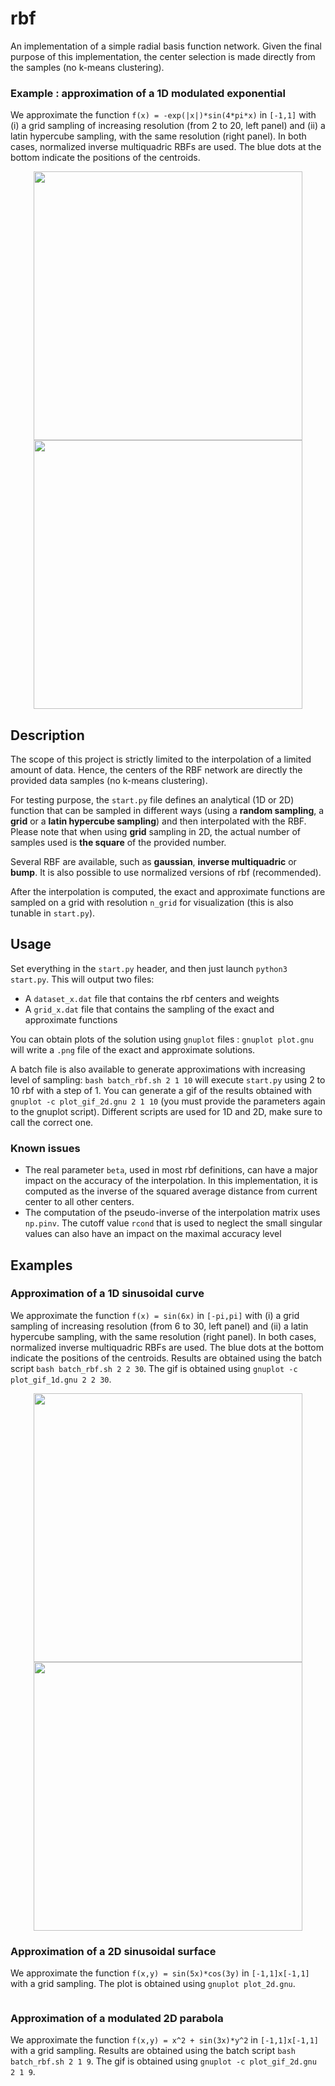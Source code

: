 # rbf

An implementation of a simple radial basis function network. Given the final purpose of this implementation, the center selection is made directly from the samples (no k-means clustering).

### Example : approximation of a 1D modulated exponential

We approximate the function ```f(x) = -exp(|x|)*sin(4*pi*x)``` in ```[-1,1]``` with (i) a grid sampling of increasing resolution (from 2 to 20, left panel) and (ii) a latin hypercube sampling, with the same resolution (right panel). In both cases, normalized inverse multiquadric RBFs are used. The blue dots at the bottom indicate the positions of the centroids.

<p align="center">
  <img width="430" alt="" src="https://user-images.githubusercontent.com/44053700/71672808-50e89780-2d77-11ea-8181-d8edbb025a6a.gif">
  <img width="430" alt="" src="https://user-images.githubusercontent.com/44053700/71672891-75dd0a80-2d77-11ea-93ed-d8cae4a20e71.gif">
</p>

## Description

The scope of this project is strictly limited to the interpolation of a limited amount of data. Hence, the centers of the RBF network are directly the provided data samples (no k-means clustering).

For testing purpose, the ```start.py``` file defines an analytical (1D or 2D) function that can be sampled in different ways (using a **random sampling**, a **grid** or a **latin hypercube sampling**) and then interpolated with the RBF. Please note that when using **grid** sampling in 2D, the actual number of samples used is **the square** of the provided number. 

Several RBF are available, such as **gaussian**, **inverse multiquadric** or **bump**. It is also possible to use normalized versions of rbf (recommended).

After the interpolation is computed, the exact and approximate functions are sampled on a grid with resolution ```n_grid``` for visualization (this is also tunable in ```start.py```). 

## Usage

Set everything in the ```start.py``` header, and then just launch ```python3 start.py```. This will output two files:

- A ```dataset_x.dat``` file that contains the rbf centers and weights
- A ```grid_x.dat``` file that contains the sampling of the exact and approximate functions

You can obtain plots of the solution using ```gnuplot``` files : ```gnuplot plot.gnu``` will write a ```.png``` file of the exact and approximate solutions.

A batch file is also available to generate approximations with increasing level of sampling: ```bash batch_rbf.sh 2 1 10``` will execute ```start.py``` using 2 to 10 rbf with a step of 1. You can generate a gif of the results obtained with ```gnuplot -c plot_gif_2d.gnu 2 1 10``` (you must provide the parameters again to the gnuplot script). Different scripts are used for 1D and 2D, make sure to call the correct one.

### Known issues

- The real parameter ```beta```, used in most rbf definitions, can have a major impact on the accuracy of the interpolation. In this implementation, it is computed as the inverse of the squared average distance from current center to all other centers.
- The computation of the pseudo-inverse of the interpolation matrix uses ```np.pinv```. The cutoff value ```rcond``` that is used to neglect the small singular values can also have an impact on the maximal accuracy level

## Examples

### Approximation of a 1D sinusoidal curve

We approximate the function ```f(x) = sin(6x)``` in ```[-pi,pi]``` with (i) a grid sampling of increasing resolution (from 6 to 30, left panel) and (ii) a latin hypercube sampling, with the same resolution (right panel). In both cases, normalized inverse multiquadric RBFs are used. The blue dots at the bottom indicate the positions of the centroids. Results are obtained using the batch script ```bash batch_rbf.sh 2 2 30```. The gif is obtained using ```gnuplot -c plot_gif_1d.gnu 2 2 30```.

<p align="center">
  <img width="430" alt="" src="https://user-images.githubusercontent.com/44053700/71668418-1ed03900-2d69-11ea-881c-37fd9477db99.gif">
  <img width="430" alt="" src="https://user-images.githubusercontent.com/44053700/71668431-30b1dc00-2d69-11ea-8fb5-b7da29cf157d.gif">
</p>

### Approximation of a 2D sinusoidal surface

We approximate the function ```f(x,y) = sin(5x)*cos(3y)``` in ```[-1,1]x[-1,1]``` with a grid sampling. The plot is obtained using ```gnuplot plot_2d.gnu```.

<p align="center">
  <img alt="" src="https://user-images.githubusercontent.com/44053700/71662901-66e46100-2d53-11ea-81b9-a2ced6c3e717.png">
</p>

### Approximation of a modulated 2D parabola

We approximate the function ```f(x,y) = x^2 + sin(3x)*y^2``` in ```[-1,1]x[-1,1]``` with a grid sampling. Results are obtained using the batch script ```bash batch_rbf.sh 2 1 9```. The gif is obtained using ```gnuplot -c plot_gif_2d.gnu 2 1 9```.

<p align="center">
  <img alt="" src="https://user-images.githubusercontent.com/44053700/71672058-2bf32500-2d75-11ea-928c-e0c277b306be.gif">
</p>

